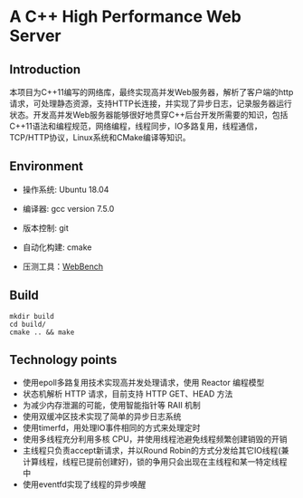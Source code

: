 # A C++ High Performance Web Server

## Introduction  
本项目为C++11编写的网络库，最终实现高并发Web服务器，解析了客户端的http请求，可处理静态资源，支持HTTP长连接，并实现了异步日志，记录服务器运行状态。开发高并发Web服务器能够很好地贯穿C++后台开发所需要的知识，包括C++11语法和编程规范，网络编程，线程同步，IO多路复用，线程通信，TCP/HTTP协议，Linux系统和CMake编译等知识。

## Environment

+ 操作系统: Ubuntu 18.04

+ 编译器: gcc version 7.5.0

+ 版本控制: git

+ 自动化构建: cmake

+ 压测工具：[WebBench](https://github.com/EZLippi/WebBench)

## Build

```
mkdir build
cd build/
cmake .. && make 
```
## Technology points

* 使用epoll多路复用技术实现高并发处理请求，使用 Reactor 编程模型
* 状态机解析 HTTP 请求，目前支持 HTTP GET、HEAD 方法
* 为减少内存泄漏的可能，使用智能指针等 RAII 机制
* 使用双缓冲区技术实现了简单的异步日志系统
* 使用timerfd，用处理IO事件相同的方式来处理定时
* 使用多线程充分利用多核 CPU，并使用线程池避免线程频繁创建销毁的开销
* 主线程只负责accept新请求，并以Round Robin的方式分发给其它IO线程(兼计算线程，线程已提前创建好)，锁的争用只会出现在主线程和某一特定线程中 
* 使用eventfd实现了线程的异步唤醒

